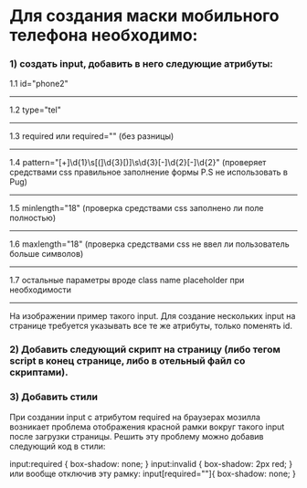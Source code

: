 # Для создания маски мобильного телефона необходимо:

### 1)	создать input, добавить в него следующие атрибуты: 
1.1 id="phone2"
***
1.2 type="tel"
***
1.3 required или required="" (без разницы)
***
1.4 pattern="[\+]\d{1}\s[\(]\d{3}[\)]\s\d{3}[\-]\d{2}[\-]\d{2}" (проверяет средствами css правильное заполнение формы P.S не использовать в Pug)
***
1.5 minlength="18" (проверка средствами css заполнено ли поле полностью)
***
1.6 maxlength="18" (проверка средствами css не ввел ли пользователь больше символов)
***
1.7 остальные параметры вроде class name placeholder при необходимости
***
На изображении пример такого input. Для создание нескольких input на странице требуется указывать все те же атрибуты, только поменять id.
### 2)	Добавить следующий скрипт на страницу (либо тегом script в конец странице, либо в отельный файл со скриптами).
<script>
    window.addEventListener("DOMContentLoaded", function() {
        function setCursorPosition(pos, elem) {
            elem.focus();
            if (elem.setSelectionRange) elem.setSelectionRange(pos, pos);
        else if (elem.createTextRange) {
                var range = elem.createTextRange();
                range.collapse(true);
                range.moveEnd("character", pos);
                range.moveStart("character", pos);
                range.select()
            }
        }
        function mask(event) {
            var matrix = "+7 (___) ___-__-__",
            i = 0,
            def = matrix.replace(/\D/g, ""),
            val = this.value.replace(/\D/g, "");
            if (def.length >= val.length) val = def;
            this.value = matrix.replace(/./g, function(a) {
                return /[_\d]/.test(a) && i < val.length ? val.charAt(i++) : i >= val.length ? "" : a
            });
            if (event.type == "blur") {
                if (this.value.length == 2) this.value = ""
            } else setCursorPosition(this.value.length, this)
        };
        let input = document.querySelector("#phone"),
            input1 = document.querySelector("#phone2");
        input.addEventListener("input", mask, false);
        input.addEventListener("focus", mask, false);
        input.addEventListener("blur", mask, false);
        input1.addEventListener("input", mask, false);
        input1.addEventListener("focus", mask, false);
        input1.addEventListener("blur", mask, false);
    });
</script>


### 3)	Добавить стили
При создании input с атрибутом required на браузерах мозилла возникает проблема отображения красной рамки вокруг такого input после загрузки страницы. Решить эту проблему можно добавив следующий код в стили:

input:required {
    box-shadow: none;
}
input:invalid {
    box-shadow: 2px red;
}
или вообще отключив эту рамку:
input[required=""]{
    box-shadow: none;
}
